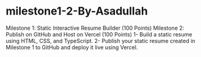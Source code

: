 # milestone1-2-By-Asadullah

Milestone 1: Static Interactive Resume Builder (100 Points)
Milestone 2: Publish on GitHub and Host on Vercel (100 Points)
1- Build a static resume using HTML, CSS, and TypeScript.
2- Publish your static resume created in Milestone 1 to GitHub and deploy it live using Vercel.
